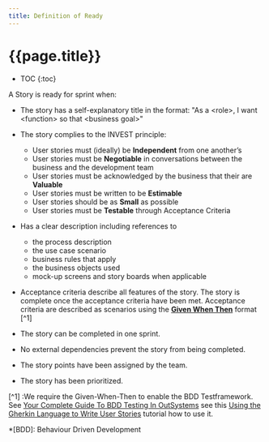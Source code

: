 ```yaml
---
title: Definition of Ready
---
```


# {{page.title}}

* TOC
{:toc}

A Story is ready for sprint when:

* The story has a self-explanatory title in the format: "As a \<role\>, I want \<function\> so that \<business goal\>"
* The story complies to the INVEST principle:
    * User stories must (ideally) be **Independent** from one another’s
    * User stories must be **Negotiable** in conversations between the business and the development team
    * User stories must be acknowledged by the business that their are **Valuable**
    * User stories must be written to be **Estimable**
    * User stories should be as **Small** as possible
    * User stories must be **Testable** through Acceptance Criteria

* Has a clear description including references to
    * the process description
    * the use case scenario
    * business rules that apply
    * the business objects used
    * mock-up screens and story boards when applicable
* Acceptance criteria describe all features of the story. The story is complete once the acceptance criteria have been met. Acceptance criteria are described as scenarios using the **[Given When Then]** format [^1]
* The story can be completed in one sprint.
* No external dependencies prevent the story from being completed.
* The story points have been assigned by the team.
* The story has been prioritized.

[^1] :We require the Given-When-Then to enable the BDD Testframework. See [Your Complete Guide To BDD Testing In OutSystems] see this [Using the Gherkin Language to Write User Stories] tutorial how to use it.

[Given When Then]: https://www.agilealliance.org/glossary/gwt
[Your Complete Guide To BDD Testing In OutSystems]: https://www.outsystems.com/blog/posts/bdd-testing/
[Using the Gherkin Language to Write User Stories]: https://youtu.be/KP0vpVLatMc

*[BDD]: Behaviour Driven Development

